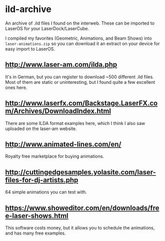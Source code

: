 # ild-archive
 An archive of .ild files I found on the interweb. These can be imported to LaserOS for your LaserDock/LaserCube.
 
 I compiled my favorites (Geometric, Animations, and Beam Shows) into `laser-animations.zip` so you can download it an extract on your device for easy import to LaserOS.

## http://www.laser-am.com/ilda.php
It's in German, but you can register to download ~500 different .ild files. Most of them are static or uninteresting, but I found quite a few excellent ones here.

## http://www.laserfx.com/Backstage.LaserFX.com/Archives/DownloadIndex.html
There are some ILDA format examples here, which I think I also saw uploaded on the laser-am website.

## http://www.animated-lines.com/en/
Royalty free marketplace for buying animations.

## http://cuttingedgesamples.yolasite.com/laser-files-for-dj-artists.php
64 simple animations you can test with.

## https://www.showeditor.com/en/downloads/free-laser-shows.html
This software costs money, but it allows you to schedule the animations, and has many free examples.
